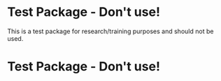 # Test Package - Don't use! 

This is a test package for research/training purposes and should not be used.

# Test Package - Don't use! 
